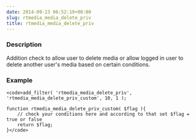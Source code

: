 ```yaml
---
date: 2014-09-23 06:52:19+00:00
slug: rtmedia_media_delete_priv
title: rtmedia_media_delete_priv
---
```


### Description


Addition check to allow user to delete media or allow logged in user to delete another user's media based on certain conditions.


### Example



    
    <code>add_filter( 'rtmedia_media_delete_priv', 'rtmedia_media_delete_priv_custom', 10, 1 );
    
    function rtmedia_media_delete_priv_custom( $flag ){
    	// check your conditions here and according to that set $flag = true or false
    	return $flag;
    }</code>
